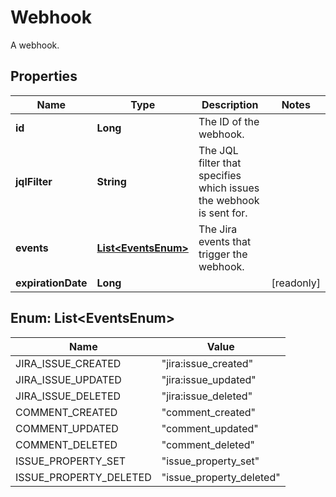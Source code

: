 

# Webhook

A webhook.

## Properties

Name | Type | Description | Notes
------------ | ------------- | ------------- | -------------
**id** | **Long** | The ID of the webhook. | 
**jqlFilter** | **String** | The JQL filter that specifies which issues the webhook is sent for. | 
**events** | [**List&lt;EventsEnum&gt;**](#List&lt;EventsEnum&gt;) | The Jira events that trigger the webhook. | 
**expirationDate** | **Long** |  |  [readonly]



## Enum: List&lt;EventsEnum&gt;

Name | Value
---- | -----
JIRA_ISSUE_CREATED | &quot;jira:issue_created&quot;
JIRA_ISSUE_UPDATED | &quot;jira:issue_updated&quot;
JIRA_ISSUE_DELETED | &quot;jira:issue_deleted&quot;
COMMENT_CREATED | &quot;comment_created&quot;
COMMENT_UPDATED | &quot;comment_updated&quot;
COMMENT_DELETED | &quot;comment_deleted&quot;
ISSUE_PROPERTY_SET | &quot;issue_property_set&quot;
ISSUE_PROPERTY_DELETED | &quot;issue_property_deleted&quot;



